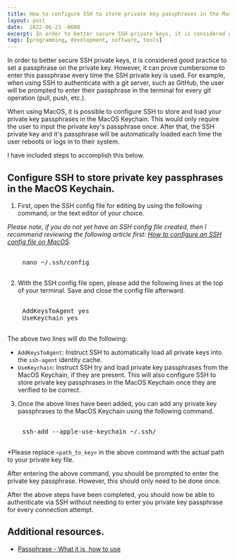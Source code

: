 ```yaml
---
title: How to configure SSH to store private key passphrases in the MacOS Keychain
layout: post
date:  2022-06-23 -0600
excerpt: In order to better secure SSH private keys, it is considered good practice to set a passphrase on the private key. However, it can prove cumbersome to enter this passphrase every time the SSH private key is used. When using MacOS, it is possible to configure SSH to store and load your private key passphrases in the MacOS Keychain. This would only require the user to input the private key's passphrase once. After that, the SSH private key and it's passphrase will be automatically loaded each time the user reboots or logs in to their system. 
tags: [programming, development, software, tools]
---
```


In order to better secure SSH private keys, it is considered good practice to set a passphrase on the private key. However, it can prove cumbersome to enter this passphrase every time the SSH private key is used. For example, when using SSH to authenticate with a git server, such as GitHub, the user will be prompted to enter their passphrase in the terminal for every git operation (pull, push, etc.). 

When using MacOS, it is possible to configure SSH to store and load your private key passphrases in the MacOS Keychain. This would only require the user to input the private key's passphrase once. After that, the SSH private key and it's passphrase will be automatically loaded each time the user reboots or logs in to their system. 

I have included steps to accomplish this below. 

## Configure SSH to store private key passphrases in the MacOS Keychain.
1. First, open the SSH config file for editing by using the following command, or the text editor of your choice. 

*Please note, if you do not yet have an SSH config file created, then I recommend reviewing the following article first: [How to configure an SSH config file on MacOS](https://erickmccollum.com/2022/06/22/ssh-config.html).*

<pre class="w3-light-grey w3-round" style="overflow: auto;">

    nano ~/.ssh/config

</pre>

2. With the SSH config file open, please add the following lines at the top of your terminal. Save and close the config file afterward. 

<pre class="w3-light-grey w3-round" style="overflow: auto;">

    AddKeysToAgent yes
    UseKeychain yes

</pre>

The above two lines will do the following: 
- `AddKeysToAgent`: Instruct SSH to automatically load all private keys into the `ssh-agent` identity cache. 
- `UseKeychain`: Instruct SSH try and load private key passphrases from the MacOS Keychain, if they are present. This will also configure SSH to store private key passphrases in the MacOS Keychain once they are verified to be correct.

3. Once the above lines have been added, you can add any private key passphrases to the MacOS Keychain using the following command. 

<pre class="w3-light-grey w3-round" style="overflow: auto;">

    ssh-add --apple-use-keychain ~/.ssh/<path_to_key>

</pre>

*Please replace `<path_to_key>` in the above command with the actual path to your private key file. 

After entering the above command, you should be prompted to enter the private key passphrase. However, this should only need to be done once. 

After the above steps have been completed, you should now be able to authenticate via SSH without needing to enter you private key passphrase for every connection attempt. 

## Additional resources.
- [Passphrase - What it is, how to use](https://www.ssh.com/academy/ssh/passphrase)
